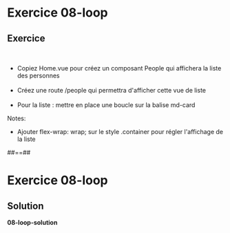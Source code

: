 <!-- .slide: class="exercice" -->
# Exercice 08-loop
## Exercice
<br>

- Copiez Home.vue pour créez un composant People qui affichera la liste des personnes <br><br>
- Créez une route /people qui permettra d'afficher cette vue de liste <br><br>
- Pour la liste : mettre en place une boucle sur la balise md-card

Notes:
- Ajouter flex-wrap: wrap; sur le style .container pour régler l'affichage de la liste

##==##

<!-- .slide: class="exercice" -->
# Exercice 08-loop
## Solution
**08-loop-solution**
<!-- .element: class="full-center" -->
